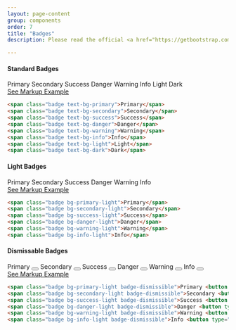 ```yaml
---
layout: page-content
group: components
order: 7
title: "Badges"
description: Please read the official <a href="https://getbootstrap.com/docs/5.2/components/badge/" target="_blank">Bootstrap documentation</a> for a full list of options.

---
```



  <div class="card mb-5">
    <div class="card-header">
        <div>
        <h4 class="card-header-title">Standard Badges</h4>
        </div>
    </div>
    <div class="card-body">
      <span class="badge text-bg-primary">Primary</span>
      <span class="badge text-bg-secondary">Secondary</span>
      <span class="badge text-bg-success">Success</span>
      <span class="badge text-bg-danger">Danger</span>
      <span class="badge text-bg-warning">Warning</span>
      <span class="badge text-bg-info">Info</span>
      <span class="badge text-bg-light">Light</span>
      <span class="badge text-bg-dark">Dark</span>
    </div>
<div class="card-footer">
<a class="btn btn-white btn-sm" data-bs-toggle="collapse" href="#standardBadges" role="button" aria-expanded="false" aria-controls="standardBadges">
    See Markup Example
</a>
<div class="collapse" markdown="1"  id="standardBadges">

```html
<span class="badge text-bg-primary">Primary</span>
<span class="badge text-bg-secondary">Secondary</span>
<span class="badge text-bg-success">Success</span>
<span class="badge text-bg-danger">Danger</span>
<span class="badge text-bg-warning">Warning</span>
<span class="badge text-bg-info">Info</span>
<span class="badge text-bg-light">Light</span>
<span class="badge text-bg-dark">Dark</span>
```
</div>
</div>
</div>

  <div class="card mb-5">
    <div class="card-header">
        <div>
        <h4 class="card-header-title">Light Badges</h4>
        </div>
    </div>
    <div class="card-body">
      <span class="badge bg-primary-light">Primary</span>
      <span class="badge bg-secondary-light">Secondary</span>
      <span class="badge bg-success-light">Success</span>
      <span class="badge bg-danger-light">Danger</span>
      <span class="badge bg-warning-light">Warning</span>
      <span class="badge bg-info-light">Info</span>
    </div>
    <div class="card-footer">
    <a class="btn btn-white btn-sm" data-bs-toggle="collapse" href="#lightBadges" role="button" aria-expanded="false" aria-controls="lightBadges">
    See Markup Example
    </a>
<div class="collapse" markdown="1" id="lightBadges">

```html
<span class="badge bg-primary-light">Primary</span>
<span class="badge bg-secondary-light">Secondary</span>
<span class="badge bg-success-light">Success</span>
<span class="badge bg-danger-light">Danger</span>
<span class="badge bg-warning-light">Warning</span>
<span class="badge bg-info-light">Info</span>
```

</div>
</div>
</div>

  <div class="card mb-5">
    <div class="card-header">
        <div>
        <h4 class="card-header-title">Dismissable Badges</h4>
        </div>
    </div>
    <div class="card-body">
      <span class="badge bg-primary-light badge-dismissible">Primary <button type="button" class="btn-close"></button></span>
      <span class="badge bg-secondary-light badge-dismissible">Secondary <button type="button" class="btn-close"></button></span>
      <span class="badge bg-success-light badge-dismissible">Success <button type="button" class="btn-close"></button></span>
      <span class="badge bg-danger-light badge-dismissible">Danger <button type="button" class="btn-close"></button></span>
      <span class="badge bg-warning-light badge-dismissible">Warning <button type="button" class="btn-close"></button></span>
      <span class="badge bg-info-light badge-dismissible">Info <button type="button" class="btn-close"></button></span>
    </div>

<div class="card-footer">
    <a class="btn btn-white btn-sm" data-bs-toggle="collapse" href="#dismissableBadges" role="button" aria-expanded="false" aria-controls="dismissableBadges">
    See Markup Example
    </a>
    <div id="dismissableBadges" class="collapse" markdown="1">

```html
<span class="badge bg-primary-light badge-dismissible">Primary <button type="button" class="btn-close"></button></span>
<span class="badge bg-secondary-light badge-dismissible">Secondary <button type="button" class="btn-close"></button></span>
<span class="badge bg-success-light badge-dismissible">Success <button type="button" class="btn-close"></button></span>
<span class="badge bg-danger-light badge-dismissible">Danger <button type="button" class="btn-close"></button></span>
<span class="badge bg-warning-light badge-dismissible">Warning <button type="button" class="btn-close"></button></span>
<span class="badge bg-info-light badge-dismissible">Info <button type="button" class="btn-close"></button></span>
```

</div>
</div>
</div>
